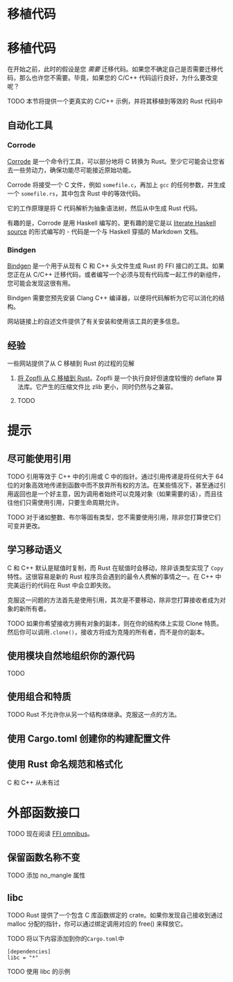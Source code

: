# 移植代码

# 移植代码

在开始之前，此时的假设是您 *需要* 迁移代码。如果您不确定自己是否需要迁移代码，那么也许您不需要。毕竟，如果您的 C/C++ 代码运行良好，为什么要改变呢？

TODO 本节将提供一个更真实的 C/C++ 示例，并将其移植到等效的 Rust 代码中

## 自动化工具

### Corrode

[Corrode](https://github.com/jameysharp/corrode) 是一个命令行工具，可以部分地将 C 转换为 Rust。至少它可能会让您省去一些劳动力，确保功能尽可能接近原始功能。

Corrode 将接受一个 C 文件，例如 `somefile.c`，再加上 `gcc` 的任何参数，并生成一个 `somefile.rs`，其中包含 Rust 中的等效代码。

它的工作原理是将 C 代码解析为抽象语法树，然后从中生成 Rust 代码。

有趣的是，Corrode 是用 Haskell 编写的，更有趣的是它是以 [literate Haskell source](https://github.com/jameysharp/corrode/blob/master/src/Language/Rust/Corrode/C.md) 的形式编写的 - 代码是一个与 Haskell 穿插的 Markdown 文档。

### Bindgen

[Bindgen](https://github.com/servo/rust-bindgen) 是一个用于从现有 C 和 C++ 头文件生成 Rust 的 FFI 接口的工具。如果您正在从 C/C++ 迁移代码，或者编写一个必须与现有代码库一起工作的新组件，您可能会发现这很有用。

Bindgen 需要您预先安装 Clang C++ 编译器，以便将代码解析为它可以消化的结构。

网站链接上的自述文件提供了有关安装和使用该工具的更多信息。

## 经验

一些网站提供了从 C 移植到 Rust 的过程的见解

1.  [将 Zopfli 从 C 移植到 Rust](https://github.com/carols10cents/rust-out-your-c-talk)。Zopfli 是一个执行良好但速度较慢的 deflate 算法库。它产生的压缩文件比 zlib 更小，同时仍然与之兼容。

1.  TODO

# 提示

## 尽可能使用引用

TODO 引用等效于 C++ 中的引用或 C 中的指针。通过引用传递是将任何大于 64 位的对象高效地传递到函数中而不放弃所有权的方法。在某些情况下，甚至通过引用返回也是一个好主意，因为调用者始终可以克隆对象（如果需要的话），而且往往他们只需使用引用，只要生命周期允许。

TODO 对于诸如整数、布尔等固有类型，您不需要使用引用，除非您打算使它们可变并更改。

## 学习移动语义

C 和 C++ 默认是赋值时复制，而 Rust 在赋值时会移动，除非该类型实现了 `Copy` 特性。这很容易是新的 Rust 程序员会遇到的最令人费解的事情之一。在 C++ 中完美运行的代码在 Rust 中会立即失败。

克服这一问题的方法首先是使用引用，其次是不要移动，除非您打算接收者成为对象的新所有者。

TODO 如果你希望接收方拥有对象的副本，则在你的结构体上实现 Clone 特质。然后你可以调用`.clone()`，接收方将成为克隆的所有者，而不是你的副本。

## 使用模块自然地组织你的源代码

TODO

## 使用组合和特质

TODO Rust 不允许你从另一个结构体继承。克服这一点的方法。

## 使用 Cargo.toml 创建你的构建配置文件

## 使用 Rust 命名规范和格式化

C 和 C++ 从未有过

# 外部函数接口

TODO 现在阅读 [FFI omnibus](http://jakegoulding.com/rust-ffi-omnibus/)。

## 保留函数名称不变

TODO 添加 no_mangle 属性

## libc

TODO Rust 提供了一个包含 C 库函数绑定的 crate。如果你发现自己接收到通过 malloc 分配的指针，你可以通过绑定调用对应的 free() 来释放它。

TODO 将以下内容添加到你的`Cargo.toml`中

```
[dependencies]
libc = "*" 
```

TODO 使用 libc 的示例
